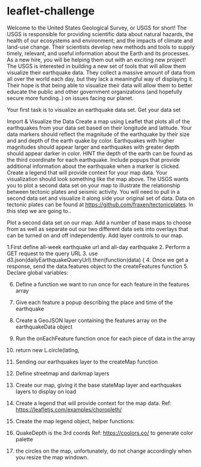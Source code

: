 # leaflet-challenge

Welcome to the United States Geological Survey, or USGS for short! The USGS is responsible for providing scientific data about natural hazards, the health of our ecosystems and environment; and the impacts of climate and land-use change. Their scientists develop new methods and tools to supply timely, relevant, and useful information about the Earth and its processes. As a new hire, you will be helping them out with an exciting new project!
The USGS is interested in building a new set of tools that will allow them visualize their earthquake data. They collect a massive amount of data from all over the world each day, but they lack a meaningful way of displaying it. Their hope is that being able to visualize their data will allow them to better educate the public and other government organizations (and hopefully secure more funding..) on issues facing our planet.

Your first task is to visualize an earthquake data set.
Get your data set

Import & Visualize the Data
Create a map using Leaflet that plots all of the earthquakes from your data set based on their longitude and latitude.
Your data markers should reflect the magnitude of the earthquake by their size and and depth of the earth quake by color. Earthquakes with higher magnitudes should appear larger and earthquakes with greater depth should appear darker in color.
HINT the depth of the earth can be found as the third coordinate for each earthquake.
Include popups that provide additional information about the earthquake when a marker is clicked.
Create a legend that will provide context for your map data.
Your visualization should look something like the map above.
The USGS wants you to plot a second data set on your map to illustrate the relationship between tectonic plates and seismic activity. You will need to pull in a second data set and visualize it along side your original set of data. Data on tectonic plates can be found at https://github.com/fraxen/tectonicplates.
In this step we are going to..

Plot a second data set on our map.
Add a number of base maps to choose from as well as separate out our two different data sets into overlays that can be turned on and off independently.
Add layer controls to our map.

1.First define all-week earthquake url and all-day earthquake 
2. Perform a GET request to the query URL
3. use d3.json(dailyEarthquakeQueryUrl).then(function(data) {
4. Once we get a response, send the data.features object to the createFeatures function
5. Declare global variables: 

6. Define a function we want to run once for each feature in the features array
7. Give each feature a popup describing the place and time of the earthquake

8.  Create a GeoJSON layer containing the features array on the earthquakeData object
9.  Run the onEachFeature function once for each piece of data in the array

10.  return new L.circle(latlng,
11.  Sending our earthquakes layer to the createMap function
12. Define streetmap and darkmap layers

13.  Create our map, giving it the base stateMap layer and earthquakes layers to display on load
14.  Create a legend that will provide context for the map data. Ref: https://leafletjs.com/examples/choropleth/
15. Create the map legend object, helper functions: 
16. QuakeDepth is the 3rd coords  Ref: https://coolors.co/ to generate color palette
17. the circles on the map, unfortunately, do not change accordingly when you resize the map windown.
 

